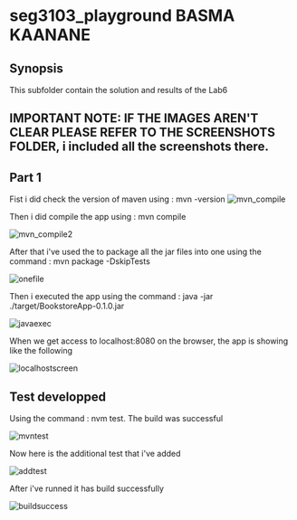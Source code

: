 # seg3103_playground BASMA KAANANE

## Synopsis

This subfolder contain the solution and results of the Lab6

## IMPORTANT NOTE: IF THE IMAGES AREN'T CLEAR PLEASE REFER TO THE SCREENSHOTS FOLDER, i included all the screenshots there. 

## Part 1

Fist i did check the version of maven using : mvn -version 
![mvn_compile](https://user-images.githubusercontent.com/58495262/126384688-33b194eb-0b2b-4dfc-897c-68ca75a9c011.png)

Then i did compile the app using : mvn compile 

![mvn_compile2](https://user-images.githubusercontent.com/58495262/126384752-d7fa92c0-9040-4fc1-ae02-1fa796683148.png)

After that i've used the to package all the jar files into one using the command : mvn package -DskipTests

![onefile](https://user-images.githubusercontent.com/58495262/126385737-7ff3ac00-28ee-422b-a446-67efeb7e7572.png)


Then i executed the app using the command : java -jar ./target/BookstoreApp-0.1.0.jar

![javaexec](https://user-images.githubusercontent.com/58495262/126385657-6b111589-3326-4bdb-92c4-35b18d95f0da.png)

When we get access to localhost:8080 on the browser, the app is showing like the following 


![localhostscreen](https://user-images.githubusercontent.com/58495262/126417593-3e0467ba-31bc-4d90-b977-a980371dd460.png)

## Test developped 

Using the command : nvm test. The build was successful 

![mvntest](https://user-images.githubusercontent.com/58495262/126407616-31cbd508-2cf5-474e-b58e-255ef0d484dd.png)

Now here is the additional test that i've added 

![addtest](https://user-images.githubusercontent.com/58495262/126416515-93cc5c7c-e1e8-4dec-9ddb-2f3c14542e59.png)

After i've runned it has build successfully 

![buildsuccess](https://user-images.githubusercontent.com/58495262/126417122-43317274-bdb1-47e0-8f56-00133fe9ddcb.png)










